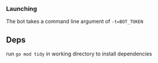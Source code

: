 ### Launching
The bot takes a command line argument of `-t=BOT_TOKEN`

## Deps
run `go mod tidy` in working directory to install dependencies
